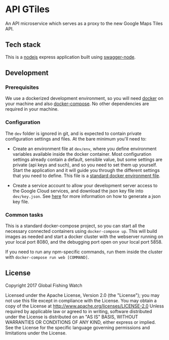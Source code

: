 # API GTiles

An API microservice which serves as a proxy to the new Google Maps Tiles API.

## Tech stack

This is a [nodejs](https://nodejs.org/en/) express application built using [swagger-node](https://github.com/swagger-api/swagger-node).

## Development

### Prerequisites

We use a dockerized development environment, so you will need [docker](https://www.docker.com/) on your machine and also [docker-compose](https://docs.docker.com/compose/install/). No other dependencies are required in your machine.

### Configuration

The `dev` folder is ignored in git, and is expected to contain private configuration settings and files. At the bare minimum you'll need to:

* Create an environment file at `dev/env`, where you define environment variables available inside the docker container. Most configuration settings already contain a default, sensible value, but some settings are private (api keys and such), and so you need to set them up yourself. Start the application and it will guide you through the different settings that you need to define.  This file is a [standard docker environment file](https://docs.docker.com/engine/reference/commandline/run/#set-environment-variables-e-env-env-file).

* Create a service account to allow your development server access to the Google Cloud services, and download the json key file into `dev/key.json`.  See [here](https://googlecloudplatform.github.io/gcloud-node/#/docs/v0.36.0/guides/authentication) for more information on how to generate a json key file.

### Common tasks

This is a standard docker-compose project, so you can start all the necessary connected containers using `docker-compose up`. This will build images as needed and start a docker cluster with the webserver running on your local port 8080, and the debugging port open on your local port 5858.

If you need to run any npm-specific commands, run them inside the cluster with `docker-compose run web [COMMAND]`.

## License

Copyright 2017 Global Fishing Watch

Licensed under the Apache License, Version 2.0 (the "License"); you may not use this file except in compliance with the License. You may obtain a copy of the License at http://www.apache.org/licenses/LICENSE-2.0 Unless required by applicable law or agreed to in writing, software distributed under the License is distributed on an "AS IS" BASIS, WITHOUT WARRANTIES OR CONDITIONS OF ANY KIND, either express or implied. See the License for the specific language governing permissions and limitations under the License.


